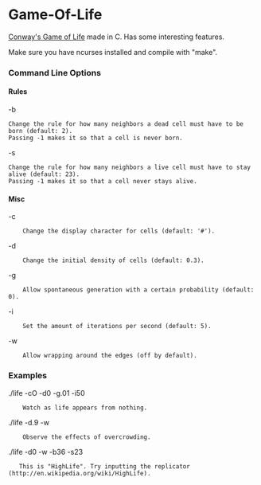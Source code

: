 # Game-Of-Life

[Conway's Game of Life](http://en.wikipedia.org/wiki/Conway's_Game_of_Life) made in C. Has some interesting features.

Make sure you have ncurses installed and compile with "make".

### Command Line Options

#### Rules

-b

	Change the rule for how many neighbors a dead cell must have to be born (default: 2). 
	Passing -1 makes it so that a cell is never born.

-s
	
	Change the rule for how many neighbors a live cell must have to stay alive (default: 23). 
	Passing -1 makes it so that a cell never stays alive.

#### Misc

-c

        Change the display character for cells (default: '#').
        
-d

        Change the initial density of cells (default: 0.3).
        
-g

        Allow spontaneous generation with a certain probability (default: 0).
        
-i

        Set the amount of iterations per second (default: 5).
        
-w

        Allow wrapping around the edges (off by default).

### Examples

./life -cO -d0 -g.01 -i50

        Watch as life appears from nothing.
        
./life -d.9 -w

        Observe the effects of overcrowding.

./life -d0 -w -b36 -s23

       This is "HighLife". Try inputting the replicator (http://en.wikipedia.org/wiki/HighLife).
